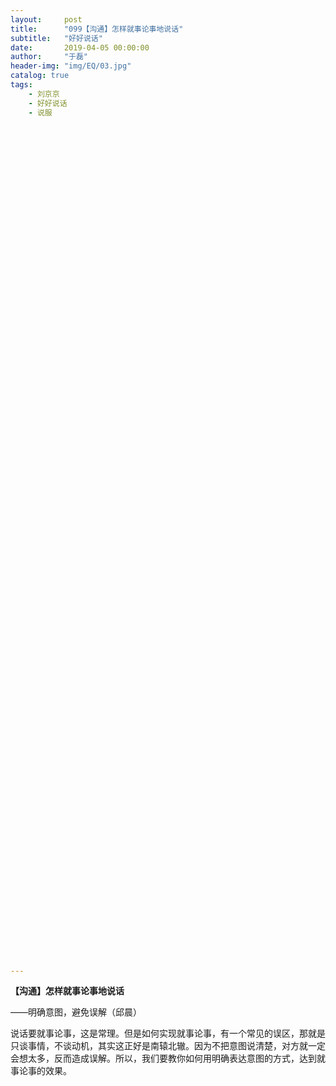 ```yaml
---
layout:     post
title:      "099【沟通】怎样就事论事地说话"
subtitle:   "好好说话"
date:       2019-04-05 00:00:00
author:     "于磊"
header-img: "img/EQ/03.jpg"
catalog: true
tags:
    - 刘京京
    - 好好说话
    - 说服

































































































---
```


**【沟通】怎样就事论事地说话**

——明确意图，避免误解（邱晨）

 

说话要就事论事，这是常理。但是如何实现就事论事，有一个常见的误区，那就是只谈事情，不谈动机，其实这正好是南辕北辙。因为不把意图说清楚，对方就一定会想太多，反而造成误解。所以，我们要教你如何用明确表达意图的方式，达到就事论事的效果。